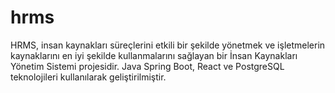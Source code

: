 # hrms
HRMS, insan kaynakları süreçlerini etkili bir şekilde yönetmek ve işletmelerin kaynaklarını en iyi şekilde kullanmalarını sağlayan bir İnsan Kaynakları Yönetim Sistemi projesidir. Java Spring Boot, React ve PostgreSQL teknolojileri kullanılarak geliştirilmiştir.
